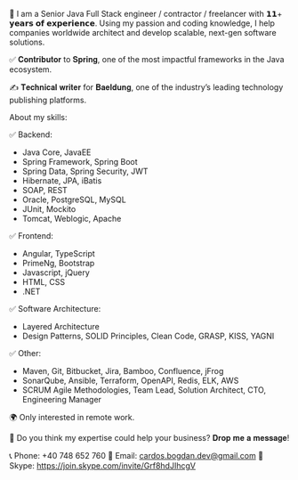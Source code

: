 👋 I am a Senior Java Full Stack engineer / contractor / freelancer with 𝟭𝟭+ 𝘆𝗲𝗮𝗿𝘀 𝗼𝗳 𝗲𝘅𝗽𝗲𝗿𝗶𝗲𝗻𝗰𝗲.
Using my passion and coding knowledge, I help companies worldwide architect and develop scalable, next-gen software solutions.

✅ 𝐂𝐨𝐧𝐭𝐫𝐢𝐛𝐮𝐭𝐨𝐫 to 𝐒𝐩𝐫𝐢𝐧𝐠, one of the most impactful frameworks in the Java ecosystem.

✍ 𝐓𝐞𝐜𝐡𝐧𝐢𝐜𝐚𝐥 𝐰𝐫𝐢𝐭𝐞𝐫 for 𝐁𝐚𝐞𝐥𝐝𝐮𝐧𝐠, one of the industry’s leading technology publishing platforms.

About my skills:

✅ Backend:
- Java Core, JavaEE
- Spring Framework, Spring Boot
- Spring Data, Spring Security, JWT
- Hibernate, JPA, iBatis
- SOAP, REST
- Oracle, PostgreSQL, MySQL
- JUnit, Mockito
- Tomcat, Weblogic, Apache

✅ Frontend: 
- Angular, TypeScript
- PrimeNg, Bootstrap
- Javascript, jQuery
- HTML, CSS
- .NET

✅ Software Architecture:
- Layered Architecture
- Design Patterns, SOLID Principles, Clean Code, GRASP, KISS, YAGNI

✅ Other:
- Maven, Git, Bitbucket, Jira, Bamboo, Confluence, jFrog
- SonarQube, Ansible, Terraform, OpenAPI, Redis, ELK, AWS
- SCRUM Agile Methodologies, Team Lead, Solution Architect, CTO, Engineering Manager

🌍 Only interested in remote work.

🤝 Do you think my expertise could help your business? 𝐃𝐫𝐨𝐩 𝐦𝐞 𝐚 𝐦𝐞𝐬𝐬𝐚𝐠𝐞!

📞 Phone: +40 748 652 760
📧 Email: cardos.bogdan.dev@gmail.com
💬 Skype: https://join.skype.com/invite/Grf8hdJIhcgV
